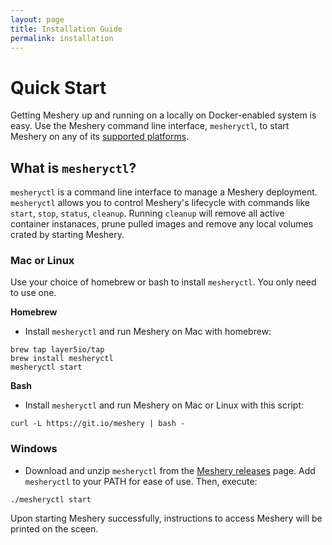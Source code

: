 ```yaml
---
layout: page
title: Installation Guide
permalink: installation
---
```

<a name="getting-started"></a>

# Quick Start 
Getting Meshery up and running on a locally on Docker-enabled system is easy. Use the Meshery command line interface, `mesheryctl`, to start Meshery on any of its [supported platforms](#compatibility-matrix).

## What is `mesheryctl`?
`mesheryctl` is a command line interface to manage a Meshery deployment. `mesheryctl` allows you to control Meshery's lifecycle with commands like `start`, `stop`, `status`, `cleanup`. Running `cleanup` will remove all active container instanaces, prune pulled images and remove any local volumes crated by starting Meshery.

### Mac or Linux
Use your choice of homebrew or bash to install `mesheryctl`. You only need to use one.

**Homebrew**
* Install `mesheryctl` and run Meshery on Mac with homebrew:

```
brew tap layer5io/tap
brew install mesheryctl
mesheryctl start
```

**Bash**
* Install `mesheryctl` and run Meshery on Mac or Linux with this script:

```
curl -L https://git.io/meshery | bash -
```

### Windows
* Download and unzip `mesheryctl` from the [Meshery releases](https://github.com/layer5io/meshery/releases/latest) page. Add `mesheryctl` to your PATH for ease of use. Then, execute:

```
./mesheryctl start
```

Upon starting Meshery successfully, instructions to access Meshery will be printed on the sceen.